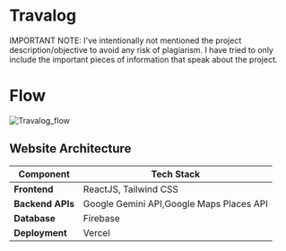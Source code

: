 #  Travalog
IMPORTANT NOTE: I've intentionally not mentioned the project description/objective to avoid any risk of plagiarism. I have tried to only include the important pieces of information that speak about the project.


# Flow
![Travalog_flow](https://github.com/user-attachments/assets/d316880d-e1b5-401e-8bd2-2bd278f82674)



## Website Architecture 

| **Component**    | **Tech Stack**                                 |
|------------------|------------------------------------------------------|
| **Frontend**     | ReactJS, Tailwind CSS                               |
| **Backend APIs** | Google Gemini API,Google Maps Places API                          |
| **Database**     | Firebase                                            |
| **Deployment**   | Vercel                                              |


